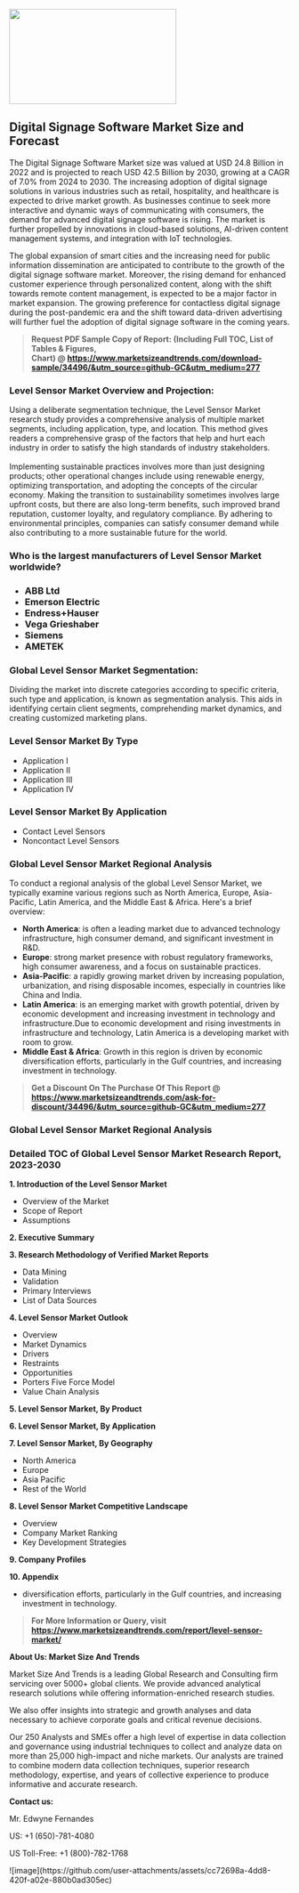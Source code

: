 <p><img class="alignnone size-medium wp-image-20088" src="https://ffe5etoiles.com/wp-content/uploads/2024/12/MST1-300x171.png" alt="" width="300" height="171" /></p><h2>Digital Signage Software Market Size and Forecast</h2><p>The Digital Signage Software Market size was valued at USD 24.8 Billion in 2022 and is projected to reach USD 42.5 Billion by 2030, growing at a CAGR of 7.0% from 2024 to 2030. The increasing adoption of digital signage solutions in various industries such as retail, hospitality, and healthcare is expected to drive market growth. As businesses continue to seek more interactive and dynamic ways of communicating with consumers, the demand for advanced digital signage software is rising. The market is further propelled by innovations in cloud-based solutions, AI-driven content management systems, and integration with IoT technologies.</p><p>The global expansion of smart cities and the increasing need for public information dissemination are anticipated to contribute to the growth of the digital signage software market. Moreover, the rising demand for enhanced customer experience through personalized content, along with the shift towards remote content management, is expected to be a major factor in market expansion. The growing preference for contactless digital signage during the post-pandemic era and the shift toward data-driven advertising will further fuel the adoption of digital signage software in the coming years.</p></p><blockquote id="" class=""><strong>Request PDF Sample Copy of Report: (Including Full TOC, List of Tables &amp; Figures, Chart)&nbsp;@&nbsp;<strong><a href="https://www.marketsizeandtrends.com/download-sample/34496/&utm_source=github-GC&utm_medium=277" target="_blank">https://www.marketsizeandtrends.com/download-sample/34496/&utm_source=github-GC&utm_medium=277</a></strong></strong></blockquote><h3 id="" class="">Level Sensor Market&nbsp;Overview and Projection:</h3><p id="" class="">Using a deliberate segmentation technique, the Level Sensor Market research study provides a comprehensive analysis of multiple market segments, including application, type, and location. This method gives readers a comprehensive grasp of the factors that help and hurt each industry in order to satisfy the high standards of industry stakeholders. <br /> <br />Implementing sustainable practices involves more than just designing products; other operational changes include using renewable energy, optimizing transportation, and adopting the concepts of the circular economy. Making the transition to sustainability sometimes involves large upfront costs, but there are also long-term benefits, such improved brand reputation, customer loyalty, and regulatory compliance. By adhering to environmental principles, companies can satisfy consumer demand while also contributing to a more sustainable future for the world.</p><h3 id="" class="">Who is the largest manufacturers of&nbsp;Level Sensor Market worldwide?</h3><h3 class=""><p><ul><li>ABB Ltd </li><li> Emerson Electric </li><li> Endress+Hauser </li><li> Vega Grieshaber </li><li> Siemens </li><li> AMETEK</li></ul></p></h3><h3 id="" class="">Global&nbsp;Level Sensor Market Segmentation:</h3><p id="" class="">Dividing the market into discrete categories according to specific criteria, such type and application, is known as segmentation analysis. This aids in identifying certain client segments, comprehending market dynamics, and creating customized marketing plans.</p><h3 id="" class="">Level Sensor Market&nbsp;By Type</h3><p><p><ul><li>Application I </li><li> Application II </li><li> Application III </li><li> Application IV</p></li></ul></p></p><h3 id="" class="">Level Sensor Market&nbsp;By Application</h3><p class=""><p><ul><li>Contact Level Sensors </li><li> Noncontact Level Sensors</li></ul></p></p><h3 id="" class="">Global Level Sensor Market Regional Analysis</h3><p id="" class="">To conduct a regional analysis of the global Level Sensor Market, we typically examine various regions such as North America, Europe, Asia-Pacific, Latin America, and the Middle East &amp; Africa. Here's a brief overview:</p><ul><li><strong>North America</strong>: is often a leading market due to advanced technology infrastructure, high consumer demand, and significant investment in R&amp;D.</li><li><strong>Europe</strong>: strong market presence with robust regulatory frameworks, high consumer awareness, and a focus on sustainable practices.</li><li><strong>Asia-Pacific</strong>: a rapidly growing market driven by increasing population, urbanization, and rising disposable incomes, especially in countries like China and India.</li><li><strong>Latin America</strong>: is an emerging market with growth potential, driven by economic development and increasing investment in technology and infrastructure.Due to economic development and rising investments in infrastructure and technology, Latin America is a developing market with room to grow.</li><li><strong>Middle East &amp; Africa</strong>: Growth in this region is driven by economic diversification efforts, particularly in the Gulf countries, and increasing investment in technology.</li></ul><blockquote id="" class=""><strong>Get a Discount On The Purchase Of This Report @ <strong><a href="https://www.marketsizeandtrends.com/ask-for-discount/34496/&utm_source=github-GC&utm_medium=277" target="_blank">https://www.marketsizeandtrends.com/ask-for-discount/34496/&utm_source=github-GC&utm_medium=277</a></strong></strong></blockquote><h3 id="" class="">Global Level Sensor Market Regional Analysis</h3><h3 id="" class="">Detailed TOC of Global Level Sensor Market Research Report, 2023-2030</h3><p id="" class=""><strong>1. Introduction of the Level Sensor Market</strong></p><ul><li>Overview of the Market</li><li>Scope of Report</li><li>Assumptions</li></ul><p id="" class=""><strong>2. Executive Summary</strong></p><p id="" class=""><strong>3. Research Methodology of Verified Market Reports</strong></p><ul><li>Data Mining</li><li>Validation</li><li>Primary Interviews</li><li>List of Data Sources</li></ul><p id="" class=""><strong>4. Level Sensor Market Outlook</strong></p><ul><li>Overview</li><li>Market Dynamics</li><li>Drivers</li><li>Restraints</li><li>Opportunities</li><li>Porters Five Force Model</li><li>Value Chain Analysis</li></ul><p id="" class=""><strong>5. Level Sensor Market, By Product</strong></p><p id="" class=""><strong>6. Level Sensor Market, By Application</strong></p><p id="" class=""><strong>7. Level Sensor Market, By Geography</strong></p><ul><li>North America</li><li>Europe</li><li>Asia Pacific</li><li>Rest of the World</li></ul><p id="" class=""><strong>8. Level Sensor Market Competitive Landscape</strong></p><ul><li>Overview</li><li>Company Market Ranking</li><li>Key Development Strategies</li></ul><p id="" class=""><strong>9. Company Profiles</strong></p><p id="" class=""><strong>10. Appendix</strong></p><ul><li>diversification efforts, particularly in the Gulf countries, and increasing investment in technology.</li></ul><blockquote id="" class=""><strong>For More Information or Query, visit <strong><strong><a href="https://www.marketsizeandtrends.com/report/level-sensor-market/" target="_blank">https://www.marketsizeandtrends.com/report/level-sensor-market/</a></strong></strong></strong></blockquote><p id="" class=""><strong>About Us: Market Size And Trends</strong></p><p id="" class="">Market Size And Trends is a leading Global Research and Consulting firm servicing over 5000+ global clients. We provide advanced analytical research solutions while offering information-enriched research studies.</p><p id="" class="">We also offer insights into strategic and growth analyses and data necessary to achieve corporate goals and critical revenue decisions.</p><p id="" class="">Our 250 Analysts and SMEs offer a high level of expertise in data collection and governance using industrial techniques to collect and analyze data on more than 25,000 high-impact and niche markets. Our analysts are trained to combine modern data collection techniques, superior research methodology, expertise, and years of collective experience to produce informative and accurate research.</p><p id="" class=""><strong>Contact us:</strong></p><p id="" class="">Mr. Edwyne Fernandes</p><p id="" class="">US: +1 (650)-781-4080</p><p id="" class="">US Toll-Free: +1 (800)-782-1768</p>
![image](https://github.com/user-attachments/assets/cc72698a-4dd8-420f-a02e-880b0ad305ec)
